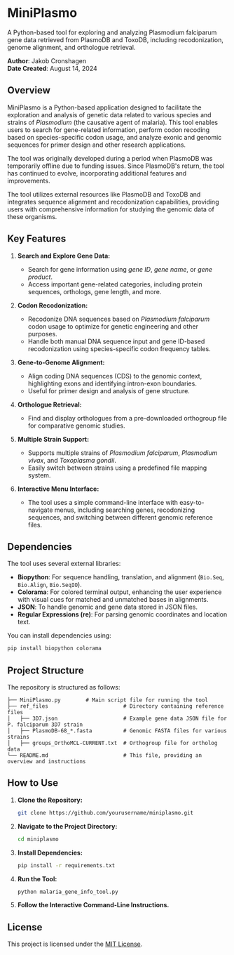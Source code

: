 
# MiniPlasmo

A Python-based tool for exploring and analyzing Plasmodium falciparum gene data retrieved from PlasmoDB and ToxoDB, including recodonization, genome alignment, and orthologue retrieval.

**Author**: Jakob Cronshagen  
**Date Created**: August 14, 2024

## Overview

MiniPlasmo is a Python-based application designed to facilitate the exploration and analysis of genetic data related to various species and strains of *Plasmodium* (the causative agent of malaria). This tool enables users to search for gene-related information, perform codon recoding based on species-specific codon usage, and analyze exonic and genomic sequences for primer design and other research applications.

The tool was originally developed during a period when PlasmoDB was temporarily offline due to funding issues. Since PlasmoDB's return, the tool has continued to evolve, incorporating additional features and improvements.

The tool utilizes external resources like PlasmoDB and ToxoDB and integrates sequence alignment and recodonization capabilities, providing users with comprehensive information for studying the genomic data of these organisms.

## Key Features

1. **Search and Explore Gene Data:**
   - Search for gene information using *gene ID*, *gene name*, or *gene product*.
   - Access important gene-related categories, including protein sequences, orthologs, gene length, and more.

2. **Codon Recodonization:**
   - Recodonize DNA sequences based on *Plasmodium falciparum* codon usage to optimize for genetic engineering and other purposes.
   - Handle both manual DNA sequence input and gene ID-based recodonization using species-specific codon frequency tables.

3. **Gene-to-Genome Alignment:**
   - Align coding DNA sequences (CDS) to the genomic context, highlighting exons and identifying intron-exon boundaries.
   - Useful for primer design and analysis of gene structure.

4. **Orthologue Retrieval:**
   - Find and display orthologues from a pre-downloaded orthogroup file for comparative genomic studies.

5. **Multiple Strain Support:**
   - Supports multiple strains of *Plasmodium falciparum*, *Plasmodium vivax*, and *Toxoplasma gondii*.
   - Easily switch between strains using a predefined file mapping system.

6. **Interactive Menu Interface:**
   - The tool uses a simple command-line interface with easy-to-navigate menus, including searching genes, recodonizing sequences, and switching between different genomic reference files.

## Dependencies

The tool uses several external libraries:

- **Biopython**: For sequence handling, translation, and alignment (`Bio.Seq`, `Bio.Align`, `Bio.SeqIO`).
- **Colorama**: For colored terminal output, enhancing the user experience with visual cues for matched and unmatched bases in alignments.
- **JSON**: To handle genomic and gene data stored in JSON files.
- **Regular Expressions (re)**: For parsing genomic coordinates and location text.

You can install dependencies using:
```bash
pip install biopython colorama
```

## Project Structure

The repository is structured as follows:

```
├── MiniPlasmo.py        # Main script file for running the tool
├── ref_files                        # Directory containing reference files
│   ├── 3D7.json                     # Example gene data JSON file for P. falciparum 3D7 strain
│   ├── PlasmoDB-68_*.fasta          # Genomic FASTA files for various strains
│   ├── groups_OrthoMCL-CURRENT.txt  # Orthogroup file for ortholog data
└── README.md                        # This file, providing an overview and instructions
```

## How to Use

1. **Clone the Repository:**
   ```bash
   git clone https://github.com/yourusername/miniplasmo.git
   ```

2. **Navigate to the Project Directory:**
   ```bash
   cd miniplasmo
   ```

3. **Install Dependencies:**
   ```bash
   pip install -r requirements.txt
   ```

4. **Run the Tool:**
   ```bash
   python malaria_gene_info_tool.py
   ```

5. **Follow the Interactive Command-Line Instructions.**

## License

This project is licensed under the [MIT License](LICENSE).

